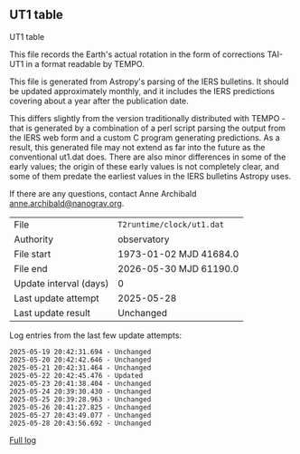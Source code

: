 
## UT1 table

UT1 table

This file records the Earth's actual rotation in the form of
corrections TAI-UT1 in a format readable by TEMPO.

This file is generated from Astropy's parsing of the IERS
bulletins. It should be updated approximately monthly, and it
includes the IERS predictions covering about a year after the
publication date.

This differs slightly from the version traditionally distributed
with TEMPO - that is generated by a combination of a perl script
parsing the output from the IERS web form and a custom C program
generating predictions. As a result, this generated file may not
extend as far into the future as the conventional ut1.dat does.
There are also minor differences in some of the early values; the
origin of these early values is not completely clear, and some of
them predate the earliest values in the IERS bulletins Astropy uses.

If there are any questions, contact Anne Archibald
<anne.archibald@nanograv.org>.

|     |     |
|:--- |:--- |
| File | `T2runtime/clock/ut1.dat` |
| Authority | observatory |
| File start | 1973-01-02 MJD 41684.0 |
| File end | 2026-05-30 MJD 61190.0 |
| Update interval (days) | 0 |
| Last update attempt | 2025-05-28 |
| Last update result | Unchanged |

Log entries from the last few update attempts:
```
2025-05-19 20:42:31.694 - Unchanged
2025-05-20 20:42:42.646 - Unchanged
2025-05-21 20:42:31.464 - Unchanged
2025-05-22 20:42:45.476 - Updated
2025-05-23 20:41:38.404 - Unchanged
2025-05-24 20:39:30.430 - Unchanged
2025-05-25 20:39:28.963 - Unchanged
2025-05-26 20:41:27.825 - Unchanged
2025-05-27 20:43:49.077 - Unchanged
2025-05-28 20:43:56.692 - Unchanged
```
[Full log](https://raw.githubusercontent.com/ipta/pulsar-clock-corrections/main/log/T2runtime/clock/ut1.dat.log)
